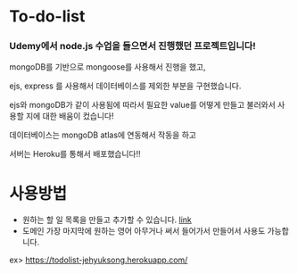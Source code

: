 # To-do-list

### Udemy에서 node.js 수업을 들으면서 진행했던 프로젝트입니다!
mongoDB를 기반으로 mongoose를 사용해서 진행을 했고, 

ejs, express 를 사용해서 데이터베이스를 제외한 부분을 구현했습니다.

ejs와 mongoDB가 같이 사용됨에 따라서 필요한 value를 어떻게 만들고 불러와서 사용할 지에 대한 배움이 컸습니다!

데이터베이스는 mongoDB atlas에 연동해서 작동을 하고

서버는 Heroku를 통해서 배포했습니다!!





# 사용방법
- 원하는 할 일 목록을 만들고 추가할 수 있습니다.
[link](https://todolist-jehyuksong.herokuapp.com/)
- 도메인 가장 마지막에 원하는 영어 아무거나 써서 들어가서 만들어서 사용도 가능합니다.

ex> https://todolist-jehyuksong.herokuapp.com/

